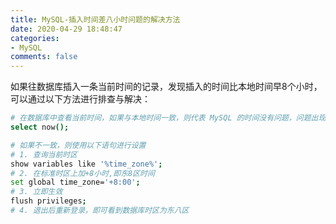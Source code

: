 ```yaml
---
title: MySQL-插入时间差八小时问题的解决方法
date: 2020-04-29 18:48:47
categories:
- MySQL
comments: false
---
```


如果往数据库插入一条当前时间的记录，发现插入的时间比本地时间早8个小时，可以通过以下方法进行排查与解决：

```bash
# 在数据库中查看当前时间，如果与本地时间一致，则代表 MySQL 的时间没有问题，问题出现在插入代码上
select now();

# 如果不一致，则使用以下语句进行设置
# 1. 查询当前时区
show variables like '%time_zone%'; 
# 2. 在标准时区上加+8小时,即东8区时间
set global time_zone='+8:00'; 
# 3. 立即生效
flush privileges; 
# 4. 退出后重新登录，即可看到数据库时区为东八区
```

